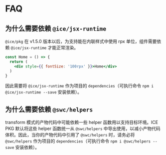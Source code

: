 # FAQ

## 为什么需要依赖 `@ice/jsx-runtime`

`@ice/pkg` 在 v1.5.0 版本以后，为支持能在内联样式中使用 rpx 单位，组件需要依赖 `@ice/jsx-runtime` 才能正常渲染。

```jsx
const Home = () => {
  return (
    <div style={{ fontSize: '100rpx' }}>Home</div>
  )
}
```

因此需要将 `@ice/jsx-runtime` 作为项目的 `dependencies`（可执行命令 `npm i @ice/jsx-runtime --save` 安装依赖）。

## 为什么需要依赖 `@swc/helpers`

transform 模式的产物代码中可能依赖一些 helper 函数用以支持目标环境。ICE PKG 默认将这些 helper 函数统一从 `@swc/helpers` 中导出使用，以减小产物代码体积。因此，当你的产物代码中引用了 `@swc/helpers` 时，请务必将 `@swc/helpers` 作为项目的 `dependencies`（可执行命令 `npm i @swc/helpers --save` 安装依赖）。
